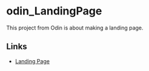 # odin_LandingPage
This project from Odin is about making a landing page.

## Links
- [Landing Page](https://sayak069.github.io/odin-LandingPage/)